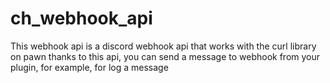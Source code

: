 # ch_webhook_api
This webhook api is a discord webhook api that works with the curl library on pawn thanks to this api, you can send a message to webhook from your plugin, for example, for log a message
